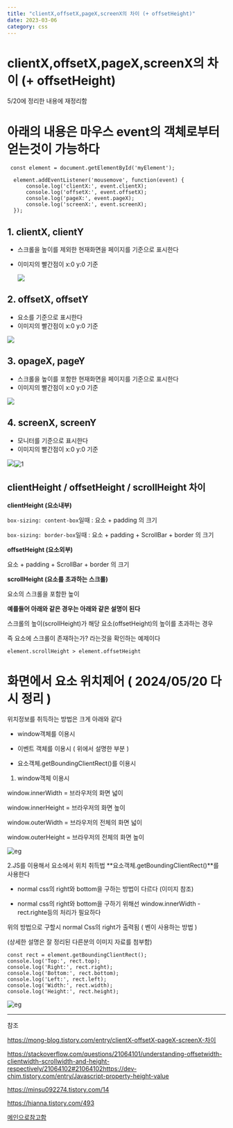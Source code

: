```yaml
---
title: "clientX,offsetX,pageX,screenX의 차이 (+ offsetHeight)"
date: 2023-03-06
category: css
---
```


# clientX,offsetX,pageX,screenX의 차이 (+ offsetHeight)

5/20에 정리한 내용에 재정리함

# 아래의 내용은 마우스 event의 객체로부터 얻는것이 가능하다

```
 const element = document.getElementById('myElement');

  element.addEventListener('mousemove', function(event) {
      console.log('clientX:', event.clientX);
      console.log('offsetX:', event.offsetX);
      console.log('pageX:', event.pageX);
      console.log('screenX:', event.screenX);
  });
```

## 1. clientX, clientY

* 스크롤을 높이를 제외한 현재화면을 페이지를 기준으로 표시한다
* 이미지의 빨간점이 x:0 y:0 기준

  ![](/storage/20230309220309862636.jpg)

## 2. offsetX, offsetY

* 요소를 기준으로 표시한다
* 이미지의 빨간점이 x:0 y:0 기준

![](/storage/20230309215504613057.jpg)

## 3. opageX, pageY

* 스크롤을 높이를 포함한 현재화면을 페이지를 기준으로 표시한다
* 이미지의 빨간점이 x:0 y:0 기준

![](/storage/20230309215617924764.jpg)

## 4. screenX, screenY

* 모니터를 기준으로 표시한다
* 이미지의 빨간점이 x:0 y:0 기준

![](/storage/20230309215816262029.jpg)![1](/storage/1710254690.jpg)

## clientHeight / offsetHeight / scrollHeight 차이

**clientHeight (요소내부)**

`box-sizing: content-box`일때 : 요소 + padding 의 크기

`box-sizing: border-box`일때 : 요소 + padding + ScrollBar + border 의 크기

**offsetHeight (요소외부)**

요소 + padding + ScrollBar + border 의 크기

**scrollHeight (요소를 초과하는 스크롤)**

요소의 스크롤을 포함한 높이

**예를들어 아래와 같은 경우는 아래와 같은 설명이 된다**

스크롤의 높이(scrollHeight)가 해당 요소(offsetHeight)의 높이를 초과하는 경우

즉 요소에 스크롤이 존재하는가? 라는것을 확인하는 예제이다

`element.scrollHeight > element.offsetHeight`

# 화면에서 요소 위치제어 ( 2024/05/20 다시 정리 )

위치정보를 취득하는 방법은 크게 아래와 같다

- window객체를 이용시

- 이벤트 객체를 이용시 ( 위에서 설명한 부분 )

- 요소객체.getBoundingClientRect()를 이용시

1. window객체 이용시

window.innerWidth = 브라우저의 화면 넓이

window.innerHeight = 브라우저의 화면 높이

window.outerWidth = 브라우저의 전체의 화면 넓이

window.outerHeight = 브라우저의 전체의 화면 높이

![eg](/storage/1716179515.png)

2.JS를 이용해서 요소에서 위치 취득법 **요소객체.getBoundingClientRect()**를 사용한다

- normal css의 right와 bottom을 구하는 방법이 다르다 (이미지 참조)

- normal css의 right와 bottom을 구하기 위해선 window.innerWidth - rect.righte등의 처리가 필요하다

위의 방법으로 구할시 normal Css의 right가 출력됨 ( 벤이 사용하는 방법 )

(상세한 설명은 잘 정리된 다른분의 이미지 자료를 첨부함)

```
const rect = element.getBoundingClientRect();
console.log('Top:', rect.top);
console.log('Right:', rect.right);
console.log('Bottom:', rect.bottom);
console.log('Left:', rect.left);
console.log('Width:', rect.width);
console.log('Height:', rect.height);
```

![eg](/storage/1716179616.png)

---

참조

https://mong-blog.tistory.com/entry/clientX-offsetX-pageX-screenX-차이

https://stackoverflow.com/questions/21064101/understanding-offsetwidth-clientwidth-scrollwidth-and-height-respectively/21064102#21064102https://dev-chim.tistory.com/entry/Javascript-property-height-value

https://minsu092274.tistory.com/14

https://hianna.tistory.com/493

[메인으로참고함](https://velog.io/@nalsae/offsetX-offsetLeft-%ED%97%B7%EA%B0%88%EB%A6%AC%EB%8A%94-%EC%9C%84%EC%B9%98-%EC%A0%95%EB%B3%B4-%ED%99%95%EC%8B%A4%ED%95%98%EA%B2%8C-%EC%A0%95%EB%A6%AC%ED%95%98%EA%B8%B0)
